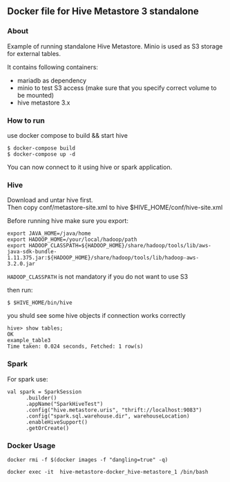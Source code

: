 ## Docker file for Hive Metastore 3 standalone

### About

Example of running standalone Hive Metastore. Minio is used as S3 storage for external
tables.  

It contains following containers:
- mariadb as dependency
- minio to test S3 access (make sure that you specify correct volume to be mounted)
- hive metastore  3.x

### How to run

use docker compose to build && start hive

```
$ docker-compose build
$ docker-compose up -d
```

You can now connect to it using hive or spark application.

### Hive

Download and untar hive first.  
Then copy conf/metastore-site.xml to hive $HIVE_HOME/conf/hive-site.xml

Before running hive make sure you export:
```
export JAVA_HOME=/java/home
export HADOOP_HOME=/your/local/hadoop/path
export HADOOP_CLASSPATH=${HADOOP_HOME}/share/hadoop/tools/lib/aws-java-sdk-bundle-1.11.375.jar:${HADOOP_HOME}/share/hadoop/tools/lib/hadoop-aws-3.2.0.jar
``` 

`HADOOP_CLASSPATH` is not mandatory if you do not want to use S3 


then run:

```
$ $HIVE_HOME/bin/hive
``` 

you shuld see some hive objects if connection works correctly

```
hive> show tables;
OK
example_table3
Time taken: 0.024 seconds, Fetched: 1 row(s)
```

### Spark

For spark use:

```
val spark = SparkSession
      .builder()
      .appName("SparkHiveTest")
      .config("hive.metastore.uris", "thrift://localhost:9083")
      .config("spark.sql.warehouse.dir", warehouseLocation)
      .enableHiveSupport()
      .getOrCreate()
```
### Docker Usage

```
docker rmi -f $(docker images -f "dangling=true" -q)

docker exec -it  hive-metastore-docker_hive-metastore_1 /bin/bash
```